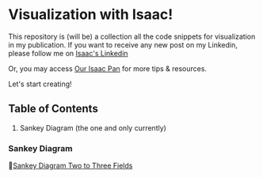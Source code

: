# Visualization with Isaac!

This repository is (will be) a collection all the code snippets for visualization in my publication. If you want to receive any new post on my Linkedin, please follow me on [Isaac's Linkedin](https://www.linkedin.com/in/isaacpan/)

Or, you may access [Our Isaac Pan](https://www.ourisaacpan.com/) for more tips & resources.

Let's start creating!

## Table of Contents
1. Sankey Diagram (the one and only currently)


### Sankey Diagram
:pushpin:[Sankey Diagram Two to Three Fields](sankey_diagram_two_to_three_fields)


